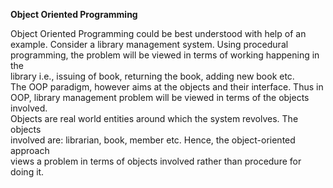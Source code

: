 **Object Oriented Programming**

Object	 Oriented	 Programming	 could	 be best understood	 with	 help	 of	
an example. Consider	 a	 library	 management	 system. Using	 procedural	
programming,	 the	problem will	be	viewed in	 terms	of	working happening in	 the	
library	 i.e.,	 issuing	 of	 book,	 returning	 the	 book,	 adding	 new	 book	 etc.	
The OOP paradigm,	 however	 aims	 at the	 objects	 and	 their	 interface.	 Thus	 in	
OOP, library management	problem	will	be	viewed	in	terms	of	the	objects	involved.	
Objects	 are	 real	 world	 entities	 around	 which	 the	 system	 revolves.	 The objects	
involved	 are:	 librarian,	 book, member	etc. Hence,	 the	 object-oriented	 approach	
views	a	problem	in	terms	of	objects	involved	rather	than	procedure	for doing it.
